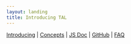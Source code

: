 ```yaml
---
layout: landing
title: Introducing TAL
---
```

[Introducing](getting-started/introducing-tal.html) |
[Concepts](overview/concepts.html) |
[JS Doc](jsdoc/index.html) |
[GitHub](https://github.com/fmtvp/tal) |
[FAQ](faq.html)